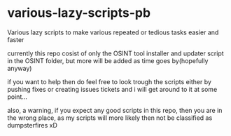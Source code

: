 # various-lazy-scripts-pb
 Various lazy scripts to make various repeated or tedious tasks easier and faster

 currently this repo cosist of only the OSINT tool installer and updater script in the OSINT folder, but more will be added as time goes by(hopefully anyway)
 
 if you want to help then do feel free to look trough the scripts either by pushing fixes or creating issues tickets and i will get around to it at some point...
 
 also, a warning, if you expect any good scripts in this repo, then you are in the wrong place, as my scripts will more likely then not be classified as dumpsterfires xD